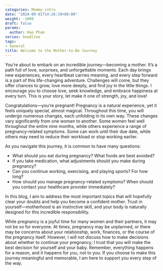 ```yaml
---
categories: Mommy-intro
date: "2024-09-01T14:26:19+08:00"
weight: -1000
draft: false
params:
  author: Hao Pham
series: headline
tags:
- General
title: Welcome to the Mother-to-Be Journey
---
```


You’re about to embark on an incredible journey—becoming a mother. It’s a path full of love, surprises, and unforgettable moments. Each day brings new experiences, every heartbeat carries meaning, and every step forward is a part of this life-changing adventure. Challenges will come, but they offer chances to grow, love more deeply, and find joy in the little things. I encourage you to choose love, seek knowledge, and embrace happiness at every turn. This is your story, let make it one of strength, joy, and love!

<!--more-->

Congratulations—you’re pregnant! Pregnancy is a natural experience, yet it feels uniquely special, almost magical. Throughout this time, you will undergo numerous changes, each unfolding in its own way. These changes vary significantly from one woman to another. Some women feel well throughout the entire nine months, while others experience a range of pregnancy-related symptoms. Some can work until their due date, while others may need to reduce their workload or stop working earlier.

As you navigate this journey, it is common to have many questions:
-	What should you eat during pregnancy? What foods are best avoided?
-	If you take medication, what adjustments should you make during pregnancy?
-	Can you continue working, exercising, and playing sports? For how long?
-	How should you manage pregnancy-related symptoms? When should you contact your healthcare provider immediately?

In this blog, I aim to address the most important topics that will hopefully clear your doubts and help you become a confident mother. Trust in yourself—motherhood is an instinctive skill, and your body is naturally designed for this incredible responsibility.

While pregnancy is a joyful time for many women and their partners, it may not be so for everyone. At times, pregnancy may be unplanned, or there may be concerns about your relationship, work, finances, or the course of the pregnancy itself. However, I will not discuss how to make decisions about whether to continue your pregnancy; I trust that you will make the best decision for yourself and your baby. Remember, everything happens for a reason, and it happens for you, not to you. If you choose to make this journey meaningful and memorable, I am here to support you every step of the way.
